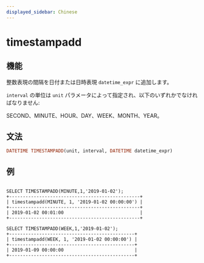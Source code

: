 ```yaml
---
displayed_sidebar: Chinese
---
```


# timestampadd

## 機能

整数表現の間隔を日付または日時表現 `datetime_expr` に追加します。

`interval` の単位は `unit` パラメータによって指定され、以下のいずれかでなければなりません:

SECOND、MINUTE、HOUR、DAY、WEEK、MONTH、YEAR。

## 文法

```Haskell
DATETIME TIMESTAMPADD(unit, interval, DATETIME datetime_expr)
```

## 例

```plain text

SELECT TIMESTAMPADD(MINUTE,1,'2019-01-02');
+------------------------------------------------+
| timestampadd(MINUTE, 1, '2019-01-02 00:00:00') |
+------------------------------------------------+
| 2019-01-02 00:01:00                            |
+------------------------------------------------+

SELECT TIMESTAMPADD(WEEK,1,'2019-01-02');
+----------------------------------------------+
| timestampadd(WEEK, 1, '2019-01-02 00:00:00') |
+----------------------------------------------+
| 2019-01-09 00:00:00                          |
+----------------------------------------------+
```
